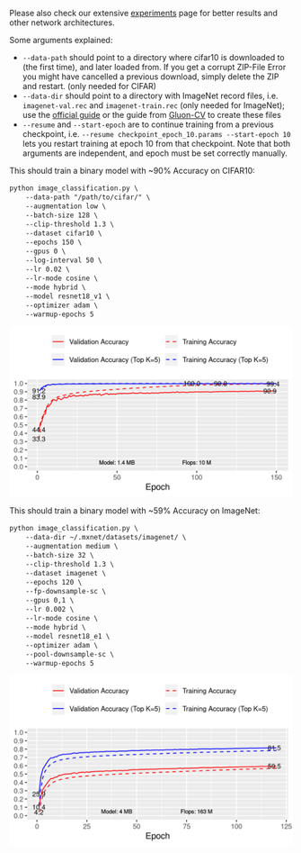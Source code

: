
Please also check our extensive [experiments](Binary-Network-Results.md) page for better results and other network architectures.

Some arguments explained:
- `--data-path` should point to a directory where cifar10 is downloaded to (the first time), and later loaded from. If you get a corrupt ZIP-File Error you might have cancelled a previous download, simply delete the ZIP and restart. (only needed for CIFAR)
- `--data-dir` should point to a directory with ImageNet record files, i.e. `imagenet-val.rec` and `imagenet-train.rec` (only needed for ImageNet); use the [official guide](https://mxnet.incubator.apache.org/tutorials/vision/large_scale_classification.html) or the guide from [Gluon-CV](https://gluon-cv.mxnet.io/build/examples_datasets/recordio.html#imagerecord-file-for-imagenet) to create these files
- `--resume` and `--start-epoch` are to continue training from a previous checkpoint, i.e. `--resume checkpoint_epoch_10.params --start-epoch 10` lets you restart training at epoch 10 from that checkpoint. Note that both arguments are independent, and epoch must be set correctly manually.

This should train a binary model with ~90% Accuracy on CIFAR10:
```
python image_classification.py \
    --data-path "/path/to/cifar/" \
    --augmentation low \
    --batch-size 128 \
    --clip-threshold 1.3 \
    --dataset cifar10 \
    --epochs 150 \
    --gpus 0 \
    --log-interval 50 \
    --lr 0.02 \
    --lr-mode cosine \
    --mode hybrid \
    --model resnet18_v1 \
    --optimizer adam \
    --warmup-epochs 5
```
![acc](binary_cifar.png)

This should train a binary model with ~59% Accuracy on ImageNet:
```
python image_classification.py \
    --data-dir ~/.mxnet/datasets/imagenet/ \
    --augmentation medium \
    --batch-size 32 \
    --clip-threshold 1.3 \
    --dataset imagenet \
    --epochs 120 \
    --fp-downsample-sc \
    --gpus 0,1 \
    --lr 0.002 \
    --lr-mode cosine \
    --mode hybrid \
    --model resnet18_e1 \
    --optimizer adam \
    --pool-downsample-sc \
    --warmup-epochs 5
```
![acc](binary_imagenet.png)


